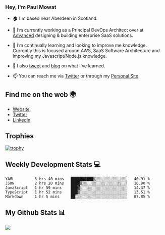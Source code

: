 ### Hey, I'm Paul Mowat

- 🏠 I'm based near Aberdeen in Scotland.
- 💼 I’m currently working as a Principal DevOps Architect over at [Advanced](https://www.oneadvanced.com/) designing & building enterprise SaaS solutions.
- 📖 I’m continually learning and looking to improve me knowledge. Currently this is focused around AWS, SaaS Software Architecture and improving my Javascript/Node.js knowledge.
- 📔 I also [tweet](https://twitter.com/paul_mowat) and [blog](https://www.paulmowat.co.uk/blog) on what I've learned.

- 📫 You can reach me via [Twitter](https://twitter.com/paul_mowat) or through my [Personal Site](https://www.paulmowat.co.uk).


## Find me on the web 🌍

- [Website](https://www.paulmowat.co.uk)
- [Twitter](https://twitter.com/paul_mowat)
- [LinkedIn](https://www.linkedin.com/in/paulmowat)

## Trophies

[![trophy](https://github-profile-trophy.vercel.app/?username=paulmowat)](https://github.com/ryo-ma/github-profile-trophy)

## Weekly Development Stats 💻

<!--START_SECTION:waka-->
```text
YAML         5 hrs 40 mins   ██████████▒░░░░░░░░░░░░░░   40.91 % 
JSON         2 hrs 20 mins   ████▒░░░░░░░░░░░░░░░░░░░░   16.90 % 
JavaScript   1 hr 59 mins    ███▓░░░░░░░░░░░░░░░░░░░░░   14.37 % 
TypeScript   1 hr 52 mins    ███▒░░░░░░░░░░░░░░░░░░░░░   13.51 % 
Markdown     1 hr 5 mins     ██░░░░░░░░░░░░░░░░░░░░░░░   07.85 % 
```
<!--END_SECTION:waka-->

## My Github Stats 📊

![](https://github-readme-stats.vercel.app/api?username=paulmowat&show_icons=true&count_private=true)
